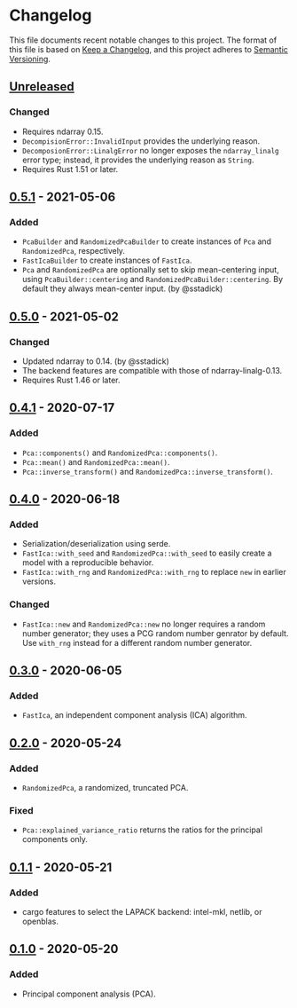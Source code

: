 # Changelog

This file documents recent notable changes to this project. The format of this
file is based on [Keep a Changelog](https://keepachangelog.com/en/1.0.0/), and
this project adheres to [Semantic
Versioning](https://semver.org/spec/v2.0.0.html).

## [Unreleased]

### Changed

- Requires ndarray 0.15.
- `DecompisionError::InvalidInput` provides the underlying reason.
- `DecomposionError::LinalgError` no longer exposes the `ndarray_linalg` error
  type; instead, it provides the underlying reason as `String`.
- Requires Rust 1.51 or later.

## [0.5.1] - 2021-05-06

### Added

- `PcaBuilder` and `RandomizedPcaBuilder` to create instances of `Pca` and
  `RandomizedPca`, respectively.
- `FastIcaBuilder` to create instances of `FastIca`.
- `Pca` and `RandomizedPca` are optionally set to skip mean-centering input,
  using `PcaBuilder::centering` and `RandomizedPcaBuilder::centering`. By
  default they always mean-center input. (by @sstadick)

## [0.5.0] - 2021-05-02

### Changed

- Updated ndarray to 0.14. (by @sstadick)
- The backend features are compatible with those of ndarray-linalg-0.13.
- Requires Rust 1.46 or later.

## [0.4.1] - 2020-07-17

### Added

- `Pca::components()` and `RandomizedPca::components()`.
- `Pca::mean()` and `RandomizedPca::mean()`.
- `Pca::inverse_transform()` and `RandomizedPca::inverse_transform()`.

## [0.4.0] - 2020-06-18

### Added

- Serialization/deserialization using serde.
- `FastIca::with_seed` and `RandomizedPca::with_seed` to easily create a model
  with a reproducible behavior.
- `FastIca::with_rng` and `RandomizedPca::with_rng` to replace `new` in earlier
  versions.

### Changed

- `FastIca::new` and `RandomizedPca::new` no longer requires a random number
  generator; they uses a PCG random number genrator by default. Use `with_rng`
  instead for a different random number generator.

## [0.3.0] - 2020-06-05

### Added

- `FastIca`, an independent component analysis (ICA) algorithm.

## [0.2.0] - 2020-05-24

### Added

- `RandomizedPca`, a randomized, truncated PCA.

### Fixed

- `Pca::explained_variance_ratio` returns the ratios for the principal
  components only.

## [0.1.1] - 2020-05-21

### Added

- cargo features to select the LAPACK backend: intel-mkl, netlib, or openblas.

## [0.1.0] - 2020-05-20

### Added

- Principal component analysis (PCA).

[Unreleased]: https://github.com/petabi/petal-decomposition/compare/0.5.1...master
[0.5.1]: https://github.com/petabi/petal-decomposition/compare/0.5.0...0.5.1
[0.5.0]: https://github.com/petabi/petal-decomposition/compare/0.4.1...0.5.0
[0.4.1]: https://github.com/petabi/petal-decomposition/compare/0.4.0...0.4.1
[0.4.0]: https://github.com/petabi/petal-decomposition/compare/0.3.0...0.4.0
[0.3.0]: https://github.com/petabi/petal-decomposition/compare/0.2.0...0.3.0
[0.2.0]: https://github.com/petabi/petal-decomposition/compare/0.1.1...0.2.0
[0.1.1]: https://github.com/petabi/petal-decomposition/compare/0.1.0...0.1.1
[0.1.0]: https://github.com/petabi/petal-decomposition/tree/0.1.0
